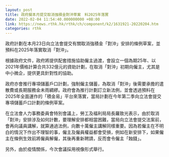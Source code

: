 ```yaml
---
layout: post
title: 政府擬本月提交取消強積金對沖草案　料2025年落實
date: 2022-02-04 11:54:40.000000000 +08:00
link: https://news.rthk.hk/rthk/ch/component/k2/1631921-20220204.htm
categories: rthk
---
```


政府計劃在本月23日向立法會提交有關取消強積金「對沖」安排的條例草案，並預料在2025年落實取消「對沖」。

根據政府文件，政府將提供配套措施協助僱主過渡，會設立一個為期25年、以2021年價格計算合共332億元的資助計劃，在取消「對沖」初期向僱主，尤其是中小微企，提供更具針對性的協助。

政府亦會推行專項儲蓄戶口計劃，強制僱主儲蓄，為取消「對沖」後需要承擔的遣散費或長期服務金未雨綢繆。政府會為推行計劃訂立新法例，並會透過預料在2025年全面運作的「積金易」平台來落實，當局計劃在今年第二季向立法會提交專項儲蓄戶口計劃的條例草案。

在立法會人力事務委員會特別會議上，勞工及福利局局長羅致光表示，由於取消「對沖」安排涉及如何計數，要理解安排都相當困難，當局向立法會提交法案前，會再向議員講解，就算通過法例，向數十萬僱主講解同樣重要。因為若僱主在不明白的情況下作出不理智的事，僱主及僱員權益都會受損，例如在新安排下，如果僱主在條例生效前將僱員解僱，其後再重新聘請，反而會令僱主「蝕錢」。

另外，由於疫情關係，今次會議採用視像形式舉行。

